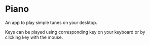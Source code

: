 # Piano

An app to play simple tunes on your desktop.

Keys can be played using corresponding key on your keyboard or by clicking key with the mouse.
